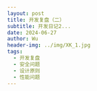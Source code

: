 ```yaml
---
layout: post
title: 开发复盘（二）
subtitle: 开发日记2...
date: 2024-06-27
author: Wu
header-img: ../img/XK_1.jpg
tags:
  - 开发复盘
  - 安全问题
  - 设计原则
  - 性能问题
---
```

